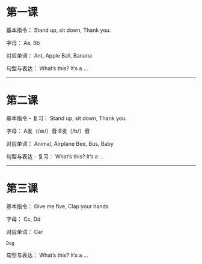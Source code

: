 第一课
====

基本指令：
	Stand up, sit down, Thank you.

字母：
	Aa, Bb

对应单词：
	Ant, Apple
	Ball, Banana

句型与表达：
	What’s this?
	It’s a …

---------------------------------------------------------------------------------------

第二课
====

基本指令 - 复习：
	Stand up, sit down, Thank you.

字母：
	A发（/æ/）音
	B发（/b/）音

对应单词：
	Animal, Airplane
	Bee, Bus, Baby

句型与表达 - 复习：
	What’s this?
	It’s a …

---------------------------------------------------------------------------------------

第三课
====

基本指令：
	Give me five, Clap your hands

字母：
	Cc, Dd

对应单词：
	Car
	
	Dog
	

句型与表达：
	What’s this?
	It’s a …
